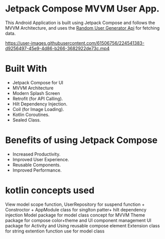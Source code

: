 # Jetpack Compose MVVM User App.

This Android Application is built using Jetpack Compose and follows the MVVM Architecture, and uses the [Random User Generator Api](https://randomuser.me/documentation) for fetching data.

https://user-images.githubusercontent.com/61506756/224541383-d9256497-45e9-4d86-b266-3682922de73c.mp4


# Built With
+ Jetpack Compose for UI
+ MVVM Architecture
+ Modern Splash Screen
+ Retrofit (for API Calling).
+ Hilt Dependency Injection.
+ Coil (for Image Loading).
+ Kotlin Coroutines.
+ Sealed Class.

# Benefits of using Jetpack Compose
+ Increased Productivity.
+ Improved User Experience.
+ Reusable Components.
+ Improved Performance.

# kotlin concepts used 
View model scope function,
UserRepository for suspend function + Constroctor +
AppModule class for singlton patter+ hilt dependency injection
Model package for model class concept for MVVM
Theme package for compose color+theme and UI component management
UI package for Activity and Using reusable compose element
Extension class for string extention function use for model class

